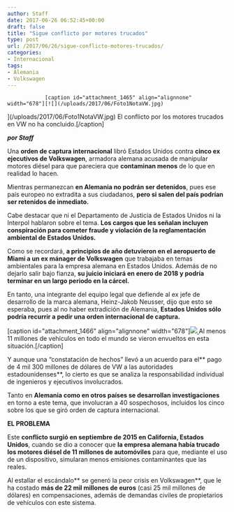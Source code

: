```yaml
---
author: Staff
date: 2017-06-26 06:52:45+00:00
draft: false
title: "Sigue conflicto por motores trucados"
type: post
url: /2017/06/26/sigue-conflicto-motores-trucados/
categories:
- Internacional
tags:
- Alemania
- Volkswagen
---
```



				[caption id="attachment_1465" align="alignnone" width="678"][![](/uploads/2017/06/Foto1NotaVW.jpg)
](/uploads/2017/06/Foto1NotaVW.jpg) El conflicto por los motores trucados en VW no ha concluido.[/caption]

_**por Staff**_

Una **orden de captura internacional** libró Estados Unidos contra **cinco ex ejecutivos de Volkswagen**, armadora alemana acusada de manipular motores diésel para que pareciera que **contaminan menos** de lo que en realidad lo hacen.

Mientras permanezcan **en Alemania no podrán ser detenidos**, pues ese país europeo no extradita a sus ciudadanos, **pero si salen del país podrían ser retenidos de inmediato.**

Cabe destacar que ni el Departamento de Justicia de Estados Unidos ni la Interpol hablaron sobre el tema. **Los cargos que les señalan incluyen conspiración para cometer fraude y violación de la reglamentación ambiental de Estados Unidos.**

Como se recordará, **a principios de año detuvieron en el aeropuerto de Miami a un ex mánager de Volkswagen** que trabajaba en temas ambientales para la empresa alemana en Estados Unidos. Además de no dejarlo salir bajo fianza, **su juicio iniciará en enero de 2018 y podría terminar en un largo periodo en la cárcel.**

En tanto, una integrante del equipo legal que defiende al ex jefe de desarrollo de la marca alemana, Heinz-Jakob Neusser, dijo que esto se esperaba, pues al no haber extradición de Alemania, **Estados Unidos sólo podría recurrir a pedir una orden internacional de captura.**

[caption id="attachment_1466" align="alignnone" width="678"][![](/uploads/2017/06/Foto2NotaVW.jpg)
](/uploads/2017/06/Foto2NotaVW.jpg) Al menos 11 millones de vehículos en todo el mundo se vieron envueltos en esta situación.[/caption]

Y aunque una “constatación de hechos” llevó a un acuerdo para el** pago de 4 mil 300 millones de dólares de VW a las autoridades estadounidenses**, lo cierto es que se analiza la responsabilidad individual de ingenieros y ejecutivos involucrados.

Tanto en **Alemania como en otros países se desarrollan investigaciones** en torno a este tema, que involucran a 40 sospechosos, incluidos los cinco sobre los que se giró orden de captura internacional.

**EL PROBLEMA**

Este **conflicto surgió en septiembre de 2015 en California, Estados Unidos**, cuando se dio a conocer que **la empresa alemana había trucado los motores diésel de 11 millones de automóviles** para que, mediante el uso de un dispositivo, simularan menos emisiones contaminantes que las reales.

Al estallar el escándalo** se generó la peor crisis en Volkswagen**, que le ha costado **más de 22 mil millones de euros** (casi 25 mil millones de dólares) en compensaciones, además de demandas civiles de propietarios de vehículos con este sistema.		
